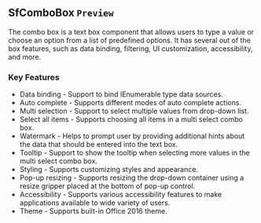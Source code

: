 ## SfComboBox `Preview`

The combo box is a text box component that allows users to type a value or choose an option from a list of predefined options. It has several out of the box features, such as data binding, filtering, UI customization, accessibility, and more.

### Key Features

*	Data binding - Support to bind IEnumerable type data sources.
*	Auto complete - Supports different modes of auto complete actions.
*	Multi selection - Support to select multiple values from drop-down list.
*	Select all items - Supports choosing all items in a multi select combo box.
*	Watermark - Helps to prompt user by providing additional hints about the data that should be entered into the text box.
*	Tooltip - Support to show the tooltip when selecting more values in the multi select combo box.
*	Styling - Supports customizing styles and appearance.
*	Pop-up resizing - Supports resizing the drop-down container using a resize gripper placed at the bottom of pop-up control.
*	Accessibility - Supports various accessibility features to make applications available to wide variety of users.
*	Theme - Supports built-in Office 2016 theme.
